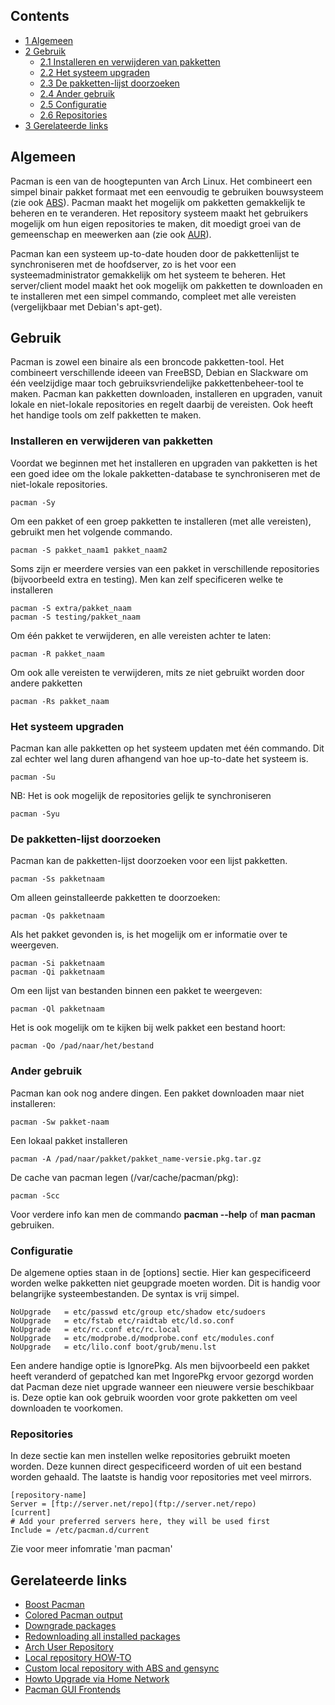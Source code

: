 ## Contents

*   [1 Algemeen](#Algemeen)
*   [2 Gebruik](#Gebruik)
    *   [2.1 Installeren en verwijderen van pakketten](#Installeren_en_verwijderen_van_pakketten)
    *   [2.2 Het systeem upgraden](#Het_systeem_upgraden)
    *   [2.3 De pakketten-lijst doorzoeken](#De_pakketten-lijst_doorzoeken)
    *   [2.4 Ander gebruik](#Ander_gebruik)
    *   [2.5 Configuratie](#Configuratie)
    *   [2.6 Repositories](#Repositories)
*   [3 Gerelateerde links](#Gerelateerde_links)

## Algemeen

Pacman is een van de hoogtepunten van Arch Linux. Het combineert een simpel binair pakket formaat met een eenvoudig te gebruiken bouwsysteem (zie ook [ABS](/index.php/ABS "ABS")). Pacman maakt het mogelijk om pakketten gemakkelijk te beheren en te veranderen. Het repository systeem maakt het gebruikers mogelijk om hun eigen repositories te maken, dit moedigt groei van de gemeenschap en meewerken aan (zie ook [AUR](/index.php/AUR "AUR")).

Pacman kan een systeem up-to-date houden door de pakkettenlijst te synchroniseren met de hoofdserver, zo is het voor een systeemadministrator gemakkelijk om het systeem te beheren. Het server/client model maakt het ook mogelijk om pakketten te downloaden en te installeren met een simpel commando, compleet met alle vereisten (vergelijkbaar met Debian's apt-get).

## Gebruik

Pacman is zowel een binaire als een broncode pakketten-tool. Het combineert verschillende ideeen van FreeBSD, Debian en Slackware om één veelzijdige maar toch gebruiksvriendelijke pakkettenbeheer-tool te maken. Pacman kan pakketten downloaden, installeren en upgraden, vanuit lokale en niet-lokale repositories en regelt daarbij de vereisten. Ook heeft het handige tools om zelf pakketten te maken.

### Installeren en verwijderen van pakketten

Voordat we beginnen met het installeren en upgraden van pakketten is het een goed idee om the lokale pakketten-database te synchroniseren met de niet-lokale repositories.

```
pacman -Sy

```

Om een pakket of een groep pakketten te installeren (met alle vereisten), gebruikt men het volgende commando.

```
pacman -S pakket_naam1 pakket_naam2

```

Soms zijn er meerdere versies van een pakket in verschillende repositories (bijvoorbeeld extra en testing). Men kan zelf specificeren welke te installeren

```
pacman -S extra/pakket_naam
pacman -S testing/pakket_naam

```

Om één pakket te verwijderen, en alle vereisten achter te laten:

```
pacman -R pakket_naam

```

Om ook alle vereisten te verwijderen, mits ze niet gebruikt worden door andere pakketten

```
pacman -Rs pakket_naam

```

### Het systeem upgraden

Pacman kan alle pakketten op het systeem updaten met één commando. Dit zal echter wel lang duren afhangend van hoe up-to-date het systeem is.

```
pacman -Su

```

NB: Het is ook mogelijk de repositories gelijk te synchroniseren

```
pacman -Syu

```

### De pakketten-lijst doorzoeken

Pacman kan de pakketten-lijst doorzoeken voor een lijst pakketten.

```
pacman -Ss pakketnaam

```

Om alleen geinstalleerde pakketten te doorzoeken:

```
pacman -Qs pakketnaam

```

Als het pakket gevonden is, is het mogelijk om er informatie over te weergeven.

```
pacman -Si pakketnaam
pacman -Qi pakketnaam

```

Om een lijst van bestanden binnen een pakket te weergeven:

```
pacman -Ql pakketnaam

```

Het is ook mogelijk om te kijken bij welk pakket een bestand hoort:

```
pacman -Qo /pad/naar/het/bestand

```

### Ander gebruik

Pacman kan ook nog andere dingen. Een pakket downloaden maar niet installeren:

```
pacman -Sw pakket-naam

```

Een lokaal pakket installeren

```
pacman -A /pad/naar/pakket/pakket_name-versie.pkg.tar.gz

```

De cache van pacman legen (/var/cache/pacman/pkg):

```
pacman -Scc

```

Voor verdere info kan men de commando **pacman --help** of **man pacman** gebruiken.

### Configuratie

De algemene opties staan in de [options] sectie. Hier kan gespecificeerd worden welke pakketten niet geupgrade moeten worden. Dit is handig voor belangrijke systeembestanden. De syntax is vrij simpel.

```
NoUpgrade   = etc/passwd etc/group etc/shadow etc/sudoers
NoUpgrade   = etc/fstab etc/raidtab etc/ld.so.conf
NoUpgrade   = etc/rc.conf etc/rc.local
NoUpgrade   = etc/modprobe.d/modprobe.conf etc/modules.conf
NoUpgrade   = etc/lilo.conf boot/grub/menu.lst

```

Een andere handige optie is IgnorePkg. Als men bijvoorbeeld een pakket heeft veranderd of gepatched kan met IngorePkg ervoor gezorgd worden dat Pacman deze niet upgrade wanneer een nieuwere versie beschikbaar is. Deze optie kan ook gebruik woorden voor grote pakketten om veel downloaden te voorkomen.

### Repositories

In deze sectie kan men instellen welke repositories gebruikt moeten worden. Deze kunnen direct gespecificeerd worden of uit een bestand worden gehaald. The laatste is handig voor repositories met veel mirrors.

```
[repository-name]
Server = [ftp://server.net/repo](ftp://server.net/repo)
[current]
# Add your preferred servers here, they will be used first
Include = /etc/pacman.d/current

```

Zie voor meer infomratie 'man pacman'

## Gerelateerde links

*   [Boost Pacman](/index.php/Boost_Pacman "Boost Pacman")
*   [Colored Pacman output](/index.php/Colored_Pacman_output "Colored Pacman output")
*   [Downgrade packages](/index.php/Downgrade_packages "Downgrade packages")
*   [Redownloading all installed packages](/index.php/Redownloading_all_installed_packages "Redownloading all installed packages")
*   [Arch User Repository](/index.php/Arch_User_Repository "Arch User Repository")
*   [Local repository HOW-TO](/index.php/Local_repository_HOW-TO "Local repository HOW-TO")
*   [Custom local repository with ABS and gensync](/index.php/Custom_local_repository_with_ABS_and_gensync "Custom local repository with ABS and gensync")
*   [Howto Upgrade via Home Network](/index.php/Howto_Upgrade_via_Home_Network "Howto Upgrade via Home Network")
*   [Pacman GUI Frontends](/index.php/Pacman_GUI_Frontends "Pacman GUI Frontends")